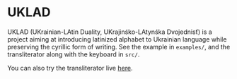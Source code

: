 # UKLAD

UKLAD (UKrainian-LAtin Duality, UKrajinśko-LAtynśka Dvojednisť) is a project aiming at introducing latinized alphabet to Ukrainian language while preserving the cyrillic form of writing.
See the example in ```examples/```, and the transliterator along with the keyboard in ```src/```.

You can also try the transliterator live [here](https://maxt86.github.io/UKLAD/src/trans/index.html).